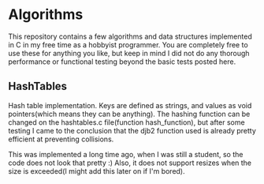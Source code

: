 # Algorithms

This repository contains a few algorithms and data structures implemented in C in my free time as a hobbyist programmer. You are completely free to use these for anything you like, but keep in mind I did not do any thorough performance or functional testing beyond the basic tests posted here.

## HashTables
Hash table implementation. Keys are defined as strings, and values as void pointers(which means they can be anything). The hashing function can be changed on the hashtables.c file(function hash_function), but after some testing I came to the conclusion that the djb2 function used is already pretty efficient at preventing collisions.

This was implemented a long time ago, when I was still a student, so the code does not look that pretty :) Also, it does not support resizes when the size is exceeded(I might add this later on if I'm bored).
